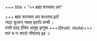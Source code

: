 +++
title = "०५ ब्रह्मा शरव्याम् अप"

+++
ब्रह्मा शरव्याम् अप बाधताम् इतो  
नद्याः कूलान् नावम् इवाधि शम्बी ।  
तस्मै ददद् दीर्घम् आयुष् कृणुष्व +++(Bhatt. dada)+++  
शतं च नः शरदो जीवताद् इह ॥